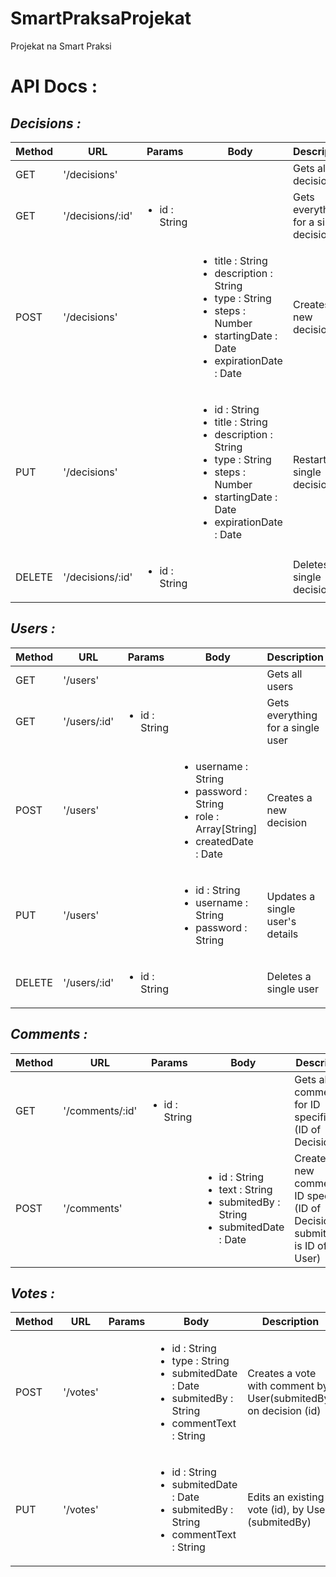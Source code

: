 # SmartPraksaProjekat
Projekat na Smart Praksi

# API Docs :

## **_Decisions :_**

|    Method     |      URL      |     Params    | Body | Description  |
| ------------- | ------------- | ------------- | ------------- | ------------- |
| GET  | '/decisions' | <ul></ul> | <ul></ul> | Gets all decisions |
| GET  | '/decisions/:id'  | <ul><li>id : String</li></ul> | <ul></ul> | Gets everything for a single decision |
| POST | '/decisions' | <ul></ul> | <ul><li>title : String</li><li>description : String</li><li>type : String</li><li>steps : Number</li><li>startingDate : Date</li><li>expirationDate : Date</li></ul> | Creates a new decision |
| PUT | '/decisions' | <ul></ul> | <ul><li>id : String</li><li>title : String</li><li>description : String</li><li>type : String</li><li>steps : Number</li><li>startingDate : Date</li><li>expirationDate : Date</li></ul> | Restart a single decision |
| DELETE | '/decisions/:id' | <ul><li>id : String</li></ul> | <ul></ul> | Deletes a single decision |

## **_Users :_**

|    Method     |      URL      |     Params    | Body | Description  |
| ------------- | ------------- | ------------- | ------------- | ------------- |
| GET  | '/users' | <ul></ul> | <ul></ul> | Gets all users |
| GET  | '/users/:id'  | <ul><li>id : String</li></ul> | <ul></ul> | Gets everything for a single user |
| POST | '/users' | <ul></ul> | <ul><li>username : String</li><li>password : String</li><li>role : Array[String]</li><li>createdDate : Date</li></ul> | Creates a new decision |
| PUT | '/users' | <ul></ul> | <ul><li>id : String</li><li>username : String</li><li>password : String</li></ul> | Updates a single user's details |
| DELETE | '/users/:id' | <ul><li>id : String</li></ul> | <ul></ul> | Deletes a single user |

## **_Comments :_**

|    Method     |      URL      |     Params    | Body | Description  |
| ------------- | ------------- | ------------- | ------------- | ------------- |
| GET  | '/comments/:id' | <ul><li>id : String</li></ul> | <ul></ul> | Gets all comments for ID specified (ID of Decision) |
| POST | '/comments' | <ul></ul> | <ul><li>id : String</li><li>text : String</li><li>submitedBy : String</li><li>submitedDate : Date</li></ul> | Creates a new comment on ID specified (ID of Decision; submittedBy is ID of User) |

## **_Votes :_**

|    Method     |      URL      |     Params    | Body | Description  |
| ------------- | ------------- | ------------- | ------------- | ------------- |
| POST  | '/votes' | <ul></ul> | <ul><li>id : String</li><li>type : String</li><li>submitedDate : Date</li><li>submitedBy : String</li><li>commentText : String</li></ul> | Creates a vote with comment by User(submitedBy) on decision (id) |
| PUT | '/votes' | <ul></ul> | <ul><li>id : String</li><li>submitedDate : Date</li><li>submitedBy : String</li><li>commentText : String</li></ul> | Edits an existing vote (id), by User (submitedBy) |
